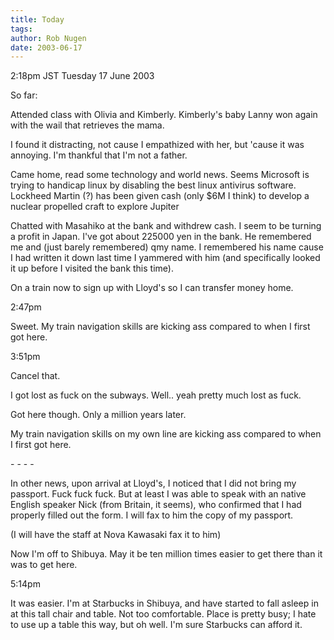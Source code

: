 ```yaml
---
title: Today
tags: 
author: Rob Nugen
date: 2003-06-17
---
```


<p class=date>2:18pm JST Tuesday 17 June 2003</p>

<p>So far:</p>

<p>Attended class with Olivia and Kimberly.  Kimberly's baby Lanny won
again with the wail that retrieves the mama.</p>

<p>I found it distracting, not cause I empathized with her, but 'cause
it was annoying.  I'm thankful that I'm not a father.</p>

<p>Came home, read some technology and world news.  Seems Microsoft is
trying to handicap linux by disabling the best linux antivirus
software. Lockheed Martin (?) has been given cash (only $6M I think)
to develop a nuclear propelled craft to explore Jupiter</p>

<p>Chatted with Masahiko at the bank and withdrew cash.  I seem to be
turning a profit in Japan.  I've got about 225000 yen in the bank.  He
remembered me and (just barely remembered) qmy name.  I remembered his
name cause I had written it down last time I yammered with him (and
specifically looked it up before I visited the bank this time).</p>

<p>On a train now to sign up with Lloyd's so I can transfer money
home.</p>

<p class=date>2:47pm</p>

<p>Sweet.  My train navigation skills are kicking ass compared to when
I first got here.</p>

<p class=date>3:51pm</p>

<p>Cancel that.</p>

<p>I got lost as fuck on the subways.  Well..  yeah pretty much lost
as fuck.</p>

<p>Got here though.   Only a million years later.</p>

<p>My train navigation skills on my own line are kicking ass compared
to when I first got here.</p>

<p>- - - -</p>

<p>In other news, upon arrival at Lloyd's, I noticed that I did not
bring my passport.  Fuck fuck fuck.  But at least I was able to speak
with an native English speaker Nick (from Britain, it seems), who
confirmed that I had properly filled out the form.  I will fax to him
the copy of my passport.</p>

<p>(I will have the staff at Nova Kawasaki fax it to him)</p>

<p>Now I'm off to Shibuya.   May it be ten million times easier to get
there than it was to get here.</p>

<p class=date>5:14pm</p>

<p>It was easier.  I'm at Starbucks in Shibuya, and have started to
fall asleep in at this tall chair and table.  Not too comfortable.
Place is pretty busy; I hate to use up a table this way, but oh well.
I'm sure Starbucks can afford it.</p>
